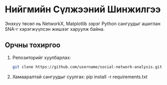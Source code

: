 # Нийгмийн Сүлжээний Шинжилгээ  
Энэхүү төсөл нь NetworkX, Matplotlib зэрэг Python сангуудыг ашиглан SNA-г хэрэгжүүлсэн жишээг харуулж байна.  

## Орчны тохиргоо  
1. Репозиторийг хуулбарлах:  
   ```bash
   git clone https://github.com/username/social-network-analysis.git
2. Хамааралтай сангуудыг суулгах:
pip install -r requirements.txt
